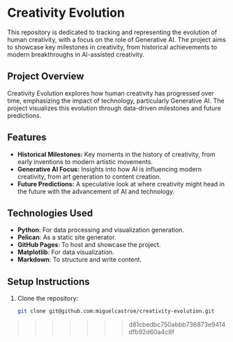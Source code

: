 
# Creativity Evolution

This repository is dedicated to tracking and representing the evolution of human creativity, with a focus on the role of Generative AI. The project aims to showcase key milestones in creativity, from historical achievements to modern breakthroughs in AI-assisted creativity.

## Project Overview

Creativity Evolution explores how human creativity has progressed over time, emphasizing the impact of technology, particularly Generative AI. The project visualizes this evolution through data-driven milestones and future predictions.

## Features

- **Historical Milestones:** Key moments in the history of creativity, from early inventions to modern artistic movements.
- **Generative AI Focus:** Insights into how AI is influencing modern creativity, from art generation to content creation.
- **Future Predictions:** A speculative look at where creativity might head in the future with the advancement of AI and technology.

## Technologies Used

- **Python**: For data processing and visualization generation.
- **Pelican**: As a static site generator.
- **GitHub Pages**: To host and showcase the project.
- **Matplotlib**: For data visualization.
- **Markdown**: To structure and write content.

## Setup Instructions

1. Clone the repository:
   ```bash
   git clone git@github.com:miguelcastroe/creativity-evolution.git
>>>>>>> d81cbedbc750abbb736873e9414dfb92d60a4c8f
